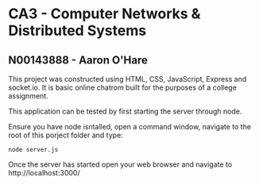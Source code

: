 # CA3 - Computer Networks & Distributed Systems
## N00143888 - Aaron O'Hare

This project was constructed using HTML, CSS, JavaScript, Express and socket.io. It is basic online chatrom built for the purposes of a college assignment.

This application can be tested by first starting the server through node. 

Ensure you have node isntalled, open a command window, navigate to the root of this porject folder and type:

```
node server.js
```

Once the server has started open your web browser and navigate to http://localhost:3000/